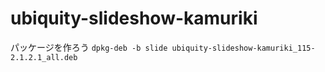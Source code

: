# ubiquity-slideshow-kamuriki

パッケージを作ろう
```dpkg-deb -b slide ubiquity-slideshow-kamuriki_115-2.1.2.1_all.deb```
